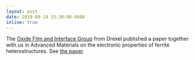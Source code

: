 ```yaml
---
layout: post
date: 2019-09-14 15:30:00-0400
inline: true
---
```


The [Oxide Film and Interface Group](http://films.materials.drexel.edu/) from Drexel published a paper together with us in Advanced Materials on the electronic properties of ferrite heterostructures. See [the paper](/publications/#rogge2019depth).
